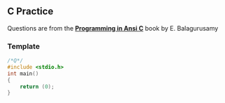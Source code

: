 ## C Practice

Questions are from the [**Programming in Ansi C**](https://drive.google.com/file/d/1zo9PIKeEm_R_omY9D-smdn7FGnjWvKM5/view?usp=drivesdk) book by E. Balagurusamy

### Template

```c
/*Q*/
#include <stdio.h>
int main()
{
	return (0);
}
```
